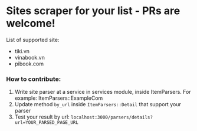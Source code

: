 # Sites scraper for your list - PRs are welcome!

List of supported site:

* tiki.vn
* vinabook.vn
* pibook.com

### How to contribute:

1. Write site parser at a service in services module, inside ItemParsers. For example: ItemParsers::ExampleCom
2. Update method `by_url` inside `ItemParsers::Detail` that support your parser
3. Test your result by url: `localhost:3000/parsers/details?url=YOUR_PARSED_PAGE_URL`
